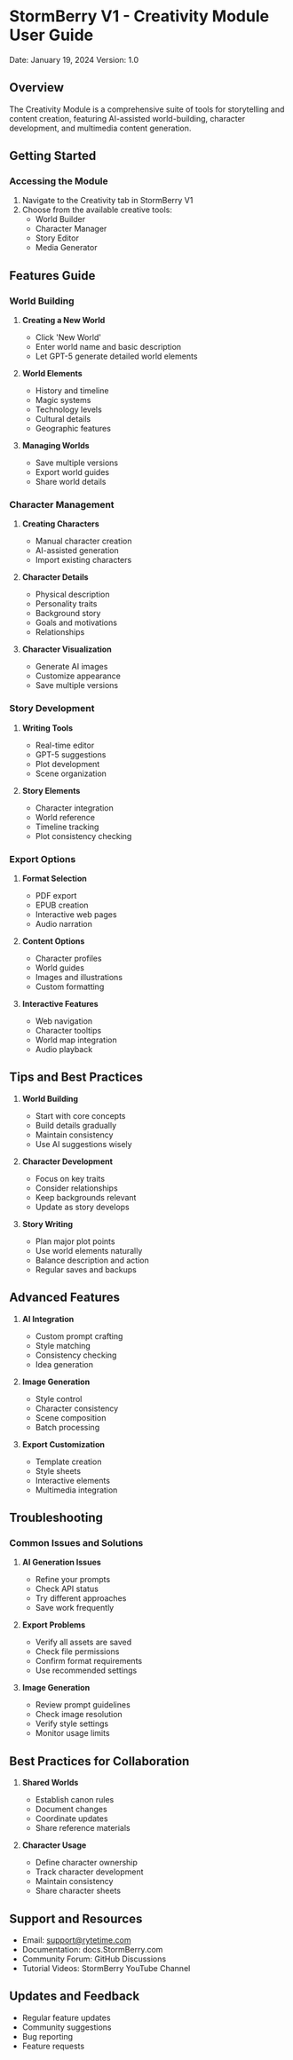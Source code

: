 # StormBerry V1 - Creativity Module User Guide
Date: January 19, 2024
Version: 1.0

## Overview
The Creativity Module is a comprehensive suite of tools for storytelling and content creation, featuring AI-assisted world-building, character development, and multimedia content generation.

## Getting Started

### Accessing the Module
1. Navigate to the Creativity tab in StormBerry V1
2. Choose from the available creative tools:
   - World Builder
   - Character Manager
   - Story Editor
   - Media Generator

## Features Guide

### World Building
1. **Creating a New World**
   - Click 'New World'
   - Enter world name and basic description
   - Let GPT-5 generate detailed world elements

2. **World Elements**
   - History and timeline
   - Magic systems
   - Technology levels
   - Cultural details
   - Geographic features

3. **Managing Worlds**
   - Save multiple versions
   - Export world guides
   - Share world details

### Character Management
1. **Creating Characters**
   - Manual character creation
   - AI-assisted generation
   - Import existing characters

2. **Character Details**
   - Physical description
   - Personality traits
   - Background story
   - Goals and motivations
   - Relationships

3. **Character Visualization**
   - Generate AI images
   - Customize appearance
   - Save multiple versions

### Story Development
1. **Writing Tools**
   - Real-time editor
   - GPT-5 suggestions
   - Plot development
   - Scene organization

2. **Story Elements**
   - Character integration
   - World reference
   - Timeline tracking
   - Plot consistency checking

### Export Options
1. **Format Selection**
   - PDF export
   - EPUB creation
   - Interactive web pages
   - Audio narration

2. **Content Options**
   - Character profiles
   - World guides
   - Images and illustrations
   - Custom formatting

3. **Interactive Features**
   - Web navigation
   - Character tooltips
   - World map integration
   - Audio playback

## Tips and Best Practices
1. **World Building**
   - Start with core concepts
   - Build details gradually
   - Maintain consistency
   - Use AI suggestions wisely

2. **Character Development**
   - Focus on key traits
   - Consider relationships
   - Keep backgrounds relevant
   - Update as story develops

3. **Story Writing**
   - Plan major plot points
   - Use world elements naturally
   - Balance description and action
   - Regular saves and backups

## Advanced Features
1. **AI Integration**
   - Custom prompt crafting
   - Style matching
   - Consistency checking
   - Idea generation

2. **Image Generation**
   - Style control
   - Character consistency
   - Scene composition
   - Batch processing

3. **Export Customization**
   - Template creation
   - Style sheets
   - Interactive elements
   - Multimedia integration

## Troubleshooting

### Common Issues and Solutions
1. **AI Generation Issues**
   - Refine your prompts
   - Check API status
   - Try different approaches
   - Save work frequently

2. **Export Problems**
   - Verify all assets are saved
   - Check file permissions
   - Confirm format requirements
   - Use recommended settings

3. **Image Generation**
   - Review prompt guidelines
   - Check image resolution
   - Verify style settings
   - Monitor usage limits

## Best Practices for Collaboration
1. **Shared Worlds**
   - Establish canon rules
   - Document changes
   - Coordinate updates
   - Share reference materials

2. **Character Usage**
   - Define character ownership
   - Track character development
   - Maintain consistency
   - Share character sheets

## Support and Resources
- Email: support@rytetime.com
- Documentation: docs.StormBerry.com
- Community Forum: GitHub Discussions
- Tutorial Videos: StormBerry YouTube Channel

## Updates and Feedback
- Regular feature updates
- Community suggestions
- Bug reporting
- Feature requests